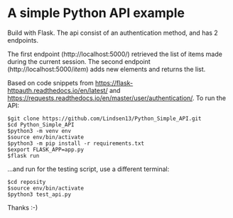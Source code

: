 # A simple Python API example

Build with Flask. The api consist of an authentication method, and has 2 endpoints. 

The first endpoint (http://localhost:5000/) retrieved the list of items made during the current session. The second endpoint (http://localhost:5000/_item_) adds new elements and returns the list.

Based on code snippets from  https://flask-httpauth.readthedocs.io/en/latest/ and https://requests.readthedocs.io/en/master/user/authentication/. To run the API:

```console
$git clone https://github.com/Lindsen13/Python_Simple_API.git
$cd Python_Simple_API
$python3 -m venv env
$source env/bin/activate
$python3 -m pip install -r requirements.txt
$export FLASK_APP=app.py
$flask run
```

...and run for the testing script, use a different terminal:

```console
$cd reposity
$source env/bin/activate
$python3 test_api.py
```

Thanks :-)
